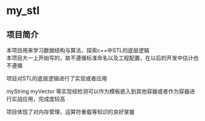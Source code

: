 # my_stl

## 项目简介
本项目用来学习数据结构与算法，探索c++中STL的底层逻辑  
本项目大一上开始写的，故不遵循标准命名以及工程配置，在以后的开发中估计也不遵循  

项目对STL的底层逻辑进行了实现或者应用  


myString myVector 等实现经检测可以作为模板嵌入到其他容器或者作为容器进行实战应用，完成度较高

项目体现了对内存管理，运算符重载等知识的良好掌握



